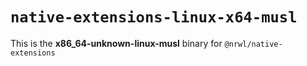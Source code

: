 # `native-extensions-linux-x64-musl`

This is the **x86_64-unknown-linux-musl** binary for `@nrwl/native-extensions`
